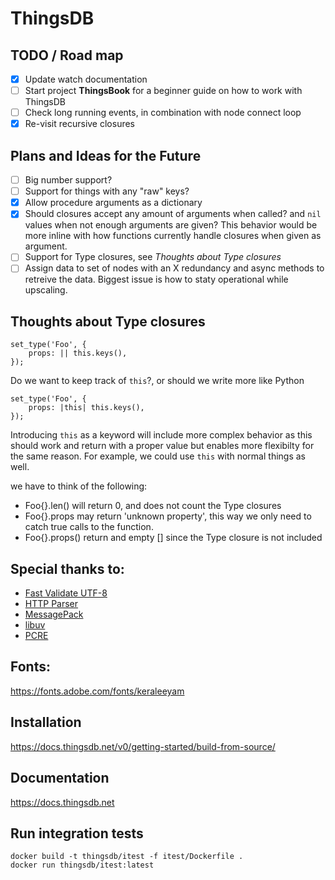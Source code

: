 # ThingsDB

## TODO / Road map

- [x] Update watch documentation
- [ ] Start project **ThingsBook** for a beginner guide on how to work with ThingsDB
- [ ] Check long running events, in combination with node connect loop
- [x] Re-visit recursive closures

## Plans and Ideas for the Future

- [ ] Big number support?
- [ ] Support for things with any "raw" keys?
- [x] Allow procedure arguments as a dictionary
- [x] Should closures accept any amount of arguments when called? and `nil` values
      when not enough arguments are given? This behavior would be more inline with
      how functions currently handle closures when given as argument.
- [ ] Support for Type closures, see *Thoughts about Type closures*
- [ ] Assign data to set of nodes with an X redundancy and async methods to
      retreive the data. Biggest issue is how to staty operational while 
      upscaling.
      
## Thoughts about Type closures

```
set_type('Foo', {
    props: || this.keys(),
});
```

Do we want to keep track of `this`?, or should we write more like Python
```
set_type('Foo', {
    props: |this| this.keys(),
});
```

Introducing `this` as a keyword will include more complex behavior as this
should work and return with a proper value but enables more flexibilty for
the same reason. For example, we could use `this` with normal things as well.

we have to think of the following:
 - Foo{}.len() will return 0, and does not count the Type closures
 - Foo{}.props may return 'unknown property', this way we only need to catch
      true calls to the function.
 - Foo{}.props() return and empty [] since the Type closure is not included
 
    

## Special thanks to:

 - [Fast Validate UTF-8](https://github.com/lemire/fastvalidate-utf-8)
 - [HTTP Parser](https://github.com/nodejs/http-parser/releases)
 - [MessagePack](https://github.com/msgpack/msgpack-c)
 - [libuv](https://libuv.org)
 - [PCRE](https://www.pcre.org)

## Fonts:

https://fonts.adobe.com/fonts/keraleeyam

## Installation

https://docs.thingsdb.net/v0/getting-started/build-from-source/

## Documentation

https://docs.thingsdb.net

## Run integration tests
```
docker build -t thingsdb/itest -f itest/Dockerfile .
docker run thingsdb/itest:latest
```
